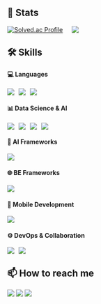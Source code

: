 ## 🏅 Stats

<div style="display: flex; align-items: center; gap: 20px;">
  
  <a href="https://solved.ac/gray1735/">
    <img src="http://mazassumnida.wtf/api/v2/generate_badge?boj=gray1735" alt="Solved.ac Profile"/>
  </a>
  
  <img src="https://github-readme-stats.vercel.app/api?username=junn0s&show_icons=true&theme=radical&hide_rank=true"/>
  
</div>



## 🛠️ Skills

#### 💻 Languages
<div style="display:flex;gap:10px;flex-wrap:wrap;">
  <img src="https://img.shields.io/badge/Python-3776AB?style=flat&logo=Python&logoColor=white">
  <img src="https://img.shields.io/badge/C++-00599C?style=flat&logo=Cplusplus&logoColor=white">
  <img src="https://img.shields.io/badge/C-A8B9CC?style=flat&logo=C&logoColor=white">
</div>

#### 📊 Data Science & AI
<div style="display:flex;gap:10px;flex-wrap:wrap;">
  <img src="https://img.shields.io/badge/Numpy-013243?style=flat&logo=numpy&logoColor=white">
  <img src="https://img.shields.io/badge/Pandas-150458?style=flat&logo=pandas&logoColor=white">
  <img src="https://img.shields.io/badge/PyTorch-EE4C2C?style=flat&logo=PyTorch&logoColor=white">
  <img src="https://img.shields.io/badge/TensorFlow-FF6F00?style=flat&logo=TensorFlow&logoColor=white">
</div>

#### 🔗 AI Frameworks
<div style="display:flex;gap:10px;flex-wrap:wrap;">
  <img src="https://img.shields.io/badge/Langchain-1C3C3C?style=flat&logo=Langchain&logoColor=white">
</div>

#### 🌐 BE Frameworks
<div style="display:flex;gap:10px;flex-wrap:wrap;">
  <img src="https://img.shields.io/badge/FastAPI-009688?style=flat&logo=FastAPI&logoColor=white">
</div>

#### 📱 Mobile Development
<div style="display:flex;gap:10px;flex-wrap:wrap;">
  <img src="https://img.shields.io/badge/Android%20Studio-3DDC84?style=flat&logo=androidstudio&logoColor=white">
</div>

#### ⚙️ DevOps & Collaboration
<div style="display:flex;gap:10px;flex-wrap:wrap;">
  <img src="https://img.shields.io/badge/Git-F05032?style=flat&logo=git&logoColor=white">
  <img src="https://img.shields.io/badge/GitHub-181717?style=flat&logo=github&logoColor=white">
</div>



## 📫 How to reach me
<p align="left">
  <a href="mailto:freefree9758@gmail.com"><img src="https://img.shields.io/badge/Email-freefree9758@gmail.com-D14836?style=flat-square&logo=gmail&logoColor=white"/></a>
  <a href="https://go-to-west.tistory.com"><img src="https://img.shields.io/badge/Tistory-Blog-000000?style=flat-square&logo=tistory&logoColor=white"/></a>
  <a href="https://instagram.com/junn._s"><img src="https://img.shields.io/badge/Instagram-junn._s-E4405F?style=flat-square&logo=instagram&logoColor=white"/></a>
</p>

